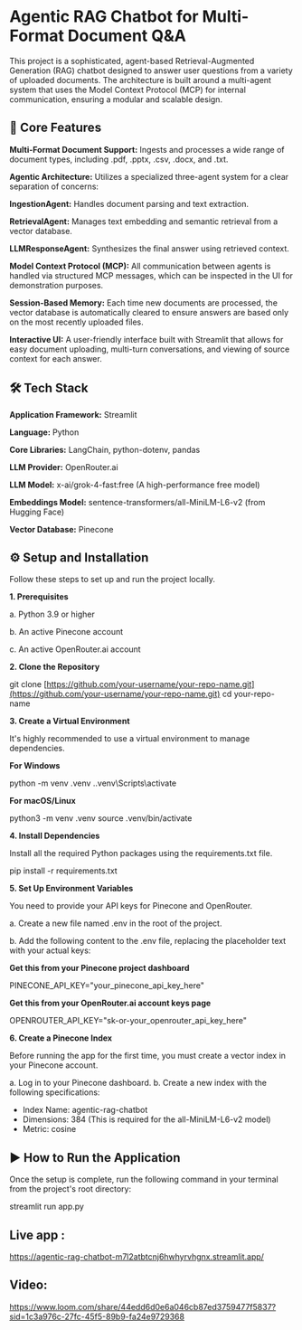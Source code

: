 # Agentic RAG Chatbot for Multi-Format Document Q&A
This project is a sophisticated, agent-based Retrieval-Augmented Generation (RAG) chatbot designed to answer user questions from a variety of uploaded documents. The architecture is built around a multi-agent system that uses the Model Context Protocol (MCP) for internal communication, ensuring a modular and scalable design.

## 🚀 Core Features
**Multi-Format Document Support:** Ingests and processes a wide range of document types, including .pdf, .pptx, .csv, .docx, and .txt.

**Agentic Architecture:** Utilizes a specialized three-agent system for a clear separation of concerns:

**IngestionAgent:** Handles document parsing and text extraction.

**RetrievalAgent:** Manages text embedding and semantic retrieval from a vector database.

**LLMResponseAgent:** Synthesizes the final answer using retrieved context.

**Model Context Protocol (MCP):** All communication between agents is handled via structured MCP messages, which can be inspected in the UI for demonstration purposes.

**Session-Based Memory:** Each time new documents are processed, the vector database is automatically cleared to ensure answers are based only on the most recently uploaded files.

**Interactive UI:** A user-friendly interface built with Streamlit that allows for easy document uploading, multi-turn conversations, and viewing of source context for each answer.

## 🛠️ Tech Stack

**Application Framework:** Streamlit

**Language:** Python

**Core Libraries:** LangChain, python-dotenv, pandas

**LLM Provider:** OpenRouter.ai

**LLM Model:** x-ai/grok-4-fast:free (A high-performance free model)

**Embeddings Model:** sentence-transformers/all-MiniLM-L6-v2 (from Hugging Face)

**Vector Database:** Pinecone

## ⚙️ Setup and Installation
Follow these steps to set up and run the project locally.

**1. Prerequisites**
   
a. Python 3.9 or higher

b. An active Pinecone account

c. An active OpenRouter.ai account

**2. Clone the Repository**
   
git clone [https://github.com/your-username/your-repo-name.git](https://github.com/your-username/your-repo-name.git)
cd your-repo-name

**3. Create a Virtual Environment**

It's highly recommended to use a virtual environment to manage dependencies.

**For Windows**

python -m venv .venv
.\.venv\Scripts\activate

**For macOS/Linux**

python3 -m venv .venv
source .venv/bin/activate

**4. Install Dependencies**

Install all the required Python packages using the requirements.txt file.

pip install -r requirements.txt

**5. Set Up Environment Variables**

You need to provide your API keys for Pinecone and OpenRouter.

a. Create a new file named .env in the root of the project.

b. Add the following content to the .env file, replacing the placeholder text with your actual keys:

**Get this from your Pinecone project dashboard**

PINECONE_API_KEY="your_pinecone_api_key_here"

**Get this from your OpenRouter.ai account keys page**

OPENROUTER_API_KEY="sk-or-your_openrouter_api_key_here"

**6. Create a Pinecone Index**

Before running the app for the first time, you must create a vector index in your Pinecone account.

a. Log in to your Pinecone dashboard.
b. Create a new index with the following specifications:
-   Index Name: agentic-rag-chatbot
-   Dimensions: 384 (This is required for the all-MiniLM-L6-v2 model)
-   Metric: cosine

## ▶️ How to Run the Application

Once the setup is complete, run the following command in your terminal from the project's root directory:

streamlit run app.py

## Live app : 

https://agentic-rag-chatbot-m7l2atbtcnj6hwhyrvhgnx.streamlit.app/

## Video:

https://www.loom.com/share/44edd6d0e6a046cb87ed3759477f5837?sid=1c3a976c-27fc-45f5-89b9-fa24e9729368
